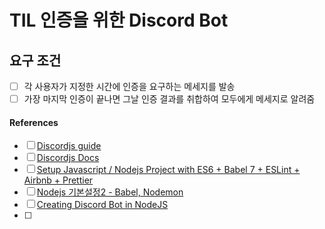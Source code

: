 # TIL 인증을 위한 Discord Bot

## 요구 조건

- [ ] 각 사용자가 지정한 시간에 인증을 요구하는 메세지를 발송
- [ ] 가장 마지막 인증이 끝나면 그날 인증 결과를 취합하여 모두에게 메세지로 알려줌

#### References

- [ ] [Discordjs guide](https://discordjs.guide/#before-you-begin)
- [ ] [Discordjs Docs](https://discord.js.org/docs/packages/builders/1.6.1)
- [ ] [Setup Javascript / Nodejs Project with ES6 + Babel 7 + ESLint + Airbnb + Prettier](https://gist.github.com/vukhanhtruong/670c6b4d1c02a5798cb40a50762c7548)
- [ ] [Nodejs 기본설정2 - Babel, Nodemon](https://shlee0882.tistory.com/231)
- [ ] [Creating Discord Bot in NodeJS](https://youtu.be/5UOMuTWrh6Q)
- [ ] 